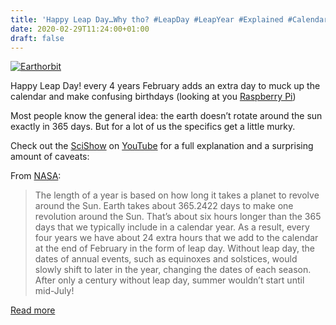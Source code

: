 ```yaml
---
title: 'Happy Leap Day…Why tho? #LeapDay #LeapYear #Explained #Calendar #Space'
date: 2020-02-29T11:24:00+01:00
draft: false
---
```


[![Earthorbit](https://cdn-blog.adafruit.com/uploads/2020/02/earthorbit.gif "earthorbit.gif")](https://www.jpl.nasa.gov/edu/images/activities/earthorbit.gif)

Happy Leap Day! every 4 years February adds an extra day to muck up the calendar and make confusing birthdays (looking at you [Raspberry Pi](https://blog.adafruit.com/2020/02/28/happy-birthday-raspberry-pi-youre-doin-gr8-raspberrypi-raspberry_pi-piday/))

Most people know the general idea: the earth doesn’t rotate around the sun exactly in 365 days. But for a lot of us the specifics get a little murky.

Check out the [SciShow](https://www.youtube.com/channel/UCZYTClx2T1of7BRZ86-8fow) on [YouTube](https://youtu.be/CXcN4K7LiB4) for a full explanation and a surprising amount of caveats:

From [NASA](https://www.jpl.nasa.gov/edu/news/2020/2/21/doing-the-math-on-why-we-have-leap-day/):

> The length of a year is based on how long it takes a planet to revolve around the Sun. Earth takes about 365.2422 days to make one revolution around the Sun. That’s about six hours longer than the 365 days that we typically include in a calendar year. As a result, every four years we have about 24 extra hours that we add to the calendar at the end of February in the form of leap day. Without leap day, the dates of annual events, such as equinoxes and solstices, would slowly shift to later in the year, changing the dates of each season. After only a century without leap day, summer wouldn’t start until mid-July!

[Read more](https://www.jpl.nasa.gov/edu/news/2020/2/21/doing-the-math-on-why-we-have-leap-day/)